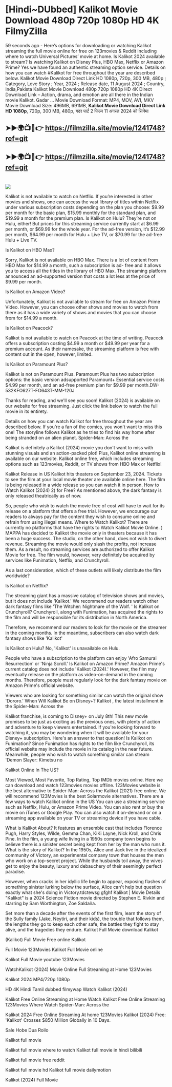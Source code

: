 # [Hindi~DUbbed] Kalikot Movie Download 480p 720p 1080p HD 4K FilmyZilla


59 seconds ago - Here’s options for downloading or watching Kalikot streaming the full movie online for free on 123movies & Reddit including where to watch Universal Pictures’ movie at home. Is Kalikot 2024 available to stream? Is watching Kalikot on Disney Plus, HBO Max, Netflix or Amazon Prime? Yes we have found an authentic streaming option service. Details on how you can watch #Kalikot for free throughout the year are described below. Kalikot Movie Download Direct Link HD 1080p, 720p, 300 MB, 480p ; Category, Love Story ; Year, 2024 ; Release date, 11 August 2024 ; Country, India,Pakista Kalikot Movie Download 480p 720p 1080p HD 4K Direct Download Link – Action, drama, and emotion are all there in the Indian movie Kalikot. Gadar ...
Movie Download Format: MP4, MOV, AVI, MKV
Movie Download Size: 496MB, 691MB, **Kalikot Movie Download Direct Link HD 1080p**, 720p, 300 MB, 480p, गदर पार्ट 2 फिल्म 11 अगस्त 2024 को सिनेमा

## ➤►🌍📺📱👉   https://filmzilla.site/movie/1241748?ref=git

## ➤►🌍📺📱👉   https://filmzilla.site/movie/1241748?ref=git

#

<img src="https://image.tmdb.org/t/p/w780//8GixN6c1VWOWDwm32ehb0ufeal.jpg" />

Kalikot is not available to watch on Netflix. If you’re interested in other movies and shows, one can access the vast library of titles within Netflix under various subscription costs depending on the plan you choose: $9.99 per month for the basic plan, $15.99 monthly for the standard plan, and $19.99 a month for the premium plan. Is Kalikot on Hulu? They’re not on Hulu, either! But prices for this streaming service currently start at $6.99 per month, or $69.99 for the whole year. For the ad-free version, it’s $12.99 per month, $64.99 per month for Hulu + Live TV, or $70.99 for the ad-free Hulu + Live TV.

Is Kalikot on HBO Max?

Sorry, Kalikot is not available on HBO Max. There is a lot of content from HBO Max for $14.99 a month, such a subscription is ad- free and it allows you to access all the titles in the library of HBO Max. The streaming platform announced an ad-supported version that costs a lot less at the price of $9.99 per month.

Is Kalikot on Amazon Video?

Unfortunately, Kalikot is not available to stream for free on Amazon Prime Video. However, you can choose other shows and movies to watch from there as it has a wide variety of shows and movies that you can choose from for $14.99 a month.

Is Kalikot on Peacock?

Kalikot is not available to watch on Peacock at the time of writing. Peacock offers a subscription costing $4.99 a month or $49.99 per year for a premium account. As their namesake, the streaming platform is free with content out in the open, however, limited.

Is Kalikot on Paramount Plus?

Kalikot is not on Paramount Plus. Paramount Plus has two subscription options: the basic version adsupported Paramount+ Essential service costs $4.99 per month, and an ad-free premium plan for $9.99 per month.DW-532KFO627T-FO643T-MM-120J

Thanks for reading, and we'll see you soon! Kalikot (2024) is available on our website for free streaming. Just click the link below to watch the full movie in its entirety.

Details on how you can watch Kalikot for free throughout the year are described below. If you're a fan of the comics, you won't want to miss this one! The storyline follows Kalikot as he tries to find his way home after being stranded on an alien planet. Spider-Man: Across the

Kalikot is definitely a Kalikot (2024) movie you don't want to miss with stunning visuals and an action-packed plot! Plus, Kalikot online streaming is available on our website. Kalikot online free, which includes streaming options such as 123movies, Reddit, or TV shows from HBO Max or Netflix!

Kalikot Release in US Kalikot hits theaters on September 23, 2024. Tickets to see the film at your local movie theater are available online here. The film is being released in a wide release so you can watch it in person. How to Watch Kalikot (2024) 2) for Free? As mentioned above, the dark fantasy is only released theatrically as of now.

So, people who wish to watch the movie free of cost will have to wait for its release on a platform that offers a free trial. However, we encourage our readers to always pay for the content they wish to consume online and refrain from using illegal means. Where to Watch Kalikot? There are currently no platforms that have the rights to Watch Kalikot Movie Online. ) MAPPA has decided to Kalikot the movie only in theaters because it has been a huge success. The studio, on the other hand, does not wish to divert revenue. Streaming the movie would only slash the profits, not increase them. As a result, no streaming services are authorized to offer Kalikot Movie for free. The film would, however, very definitely be acquired by services like Funimation, Netflix, and Crunchyroll.

As a last consideration, which of these outlets will likely distribute the film worldwide?

Is Kalikot on Netflix?

The streaming giant has a massive catalog of television shows and movies, but it does not include 'Kalikot.' We recommend our readers watch other dark fantasy films like 'The Witcher: Nightmare of the Wolf. ' Is Kalikot on Crunchyroll? Crunchyroll, along with Funimation, has acquired the rights to the film and will be responsible for its distribution in North America.

Therefore, we recommend our readers to look for the movie on the streamer in the coming months. In the meantime, subscribers can also watch dark fantasy shows like 'Kalikot'

Is Kalikot on Hulu? No, 'Kalikot' is unavailable on Hulu.

People who have a subscription to the platform can enjoy 'Afro Samurai Resurrection' or 'Ninja Scroll.' Is Kalikot on Amazon Prime? Amazon Prime's current catalog does not include 'Kalikot (2024).' However, the film may eventually release on the platform as video-on-demand in the coming months. Therefore, people must regularly look for the dark fantasy movie on Amazon Prime's official website.

Viewers who are looking for something similar can watch the original show 'Dororo.' When Will Kalikot Be on Disney+? Kalikot , the latest installment in the Spider-Man: Across the

Kalikot franchise, is coming to Disney+ on July 8th! This new movie promises to be just as exciting as the previous ones, with plenty of action and adventure to keep viewers entertained. If you're looking forward to watching it, you may be wondering when it will be available for your Disney+ subscription. Here's an answer to that question! Is Kalikot on Funimation? Since Funimation has rights to the film like Crunchyroll, its official website may include the movie in its catalog in the near future. Meanwhile, people who wish to watch something similar can stream 'Demon Slayer: Kimetsu no

Kalikot Online In The US?

Most Viewed, Most Favorite, Top Rating, Top IMDb movies online. Here we can download and watch 123movies movies offline. 123Movies website is the best alternative to Spider-Man: Across the Kalikot (2021) free online. We will recommend 123Movies is the best Solarmovie alternatives. There are a few ways to watch Kalikot online in the US You can use a streaming service such as Netflix, Hulu, or Amazon Prime Video. You can also rent or buy the movie on iTunes or Google Play. You can also watch it on-demand or on a streaming app available on your TV or streaming device if you have cable.

What is Kalikot About? It features an ensemble cast that includes Florence Pugh, Harry Styles, Wilde, Gemma Chan, KiKi Layne, Nick Kroll, and Chris Pine. In the film, a young wife living in a 1950s company town begins to believe there is a sinister secret being kept from her by the man who runs it. What is the story of Kalikot? In the 1950s, Alice and Jack live in the idealized community of Victory, an experimental company town that houses the men who work on a top-secret project. While the husbands toil away, the wives get to enjoy the beauty, luxury and debauchery of their seemingly perfect paradise.

However, when cracks in her idyllic life begin to appear, exposing flashes of something sinister lurking below the surface, Alice can't help but question exactly what she's doing in Victory.tdctewsg gfghf Kalikot | Movie Details "Kalikot" is a 2024 Science Fiction movie directed by Stephen E. Rivkin and starring by Sam Worthington, Zoe Saldaña.

Set more than a decade after the events of the first film, learn the story of the Sully family (Jake, Neytiri, and their kids), the trouble that follows them, the lengths they go to keep each other safe, the battles they fight to stay alive, and the tragedies they endure. Kalikot Full Movie download Kalikot

(Kalikot) Full Movie Free online Kalikot

Full Movie 123Movies Kalikot Full Movie online

Kalikot Full Movie youtube 123Movies

WatchKalikot (2024) Movie Online Full Streaming at Home 123Movies

Kalikot 2024 MP4/720p 1080p

HD 4K Hindi Tamil dubbed filmywap Watch Kalikot (2024)

Kalikot Free Online Streaming at Home Watch Kalikot Free Online Streaming 123Movies Where Watch Spider-Man: Across the

Kalikot 2024 Free Online Streaming At home 123Movies Kalikot (2024) Free: 'Kalikot' Crosses $850 Million Globally in 10 Days.

Sale Hobe Dua Roilo

Kalikot full movie

Kalikot full movie where to watch Kalikot full movie in hindi bilibili

Kalikot full movie free reddit

Kalikot full movie hd Kalikot full movie dailymotion

Kalikot (2024) Full Movie
